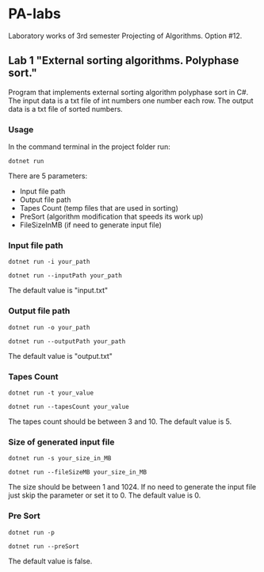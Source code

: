 # PA-labs
Laboratory works of 3rd semester Projecting of Algorithms. Option #12.

## Lab 1 "External sorting algorithms. Polyphase sort."
Program that implements external sorting algorithm polyphase sort in C#.
The input data is a txt file of int numbers one number each row.
The output data is a txt file of sorted numbers.
### Usage
In the command terminal in the project folder run:
```
dotnet run
```
There are 5 parameters:
- Input file path
- Output file path
- Tapes Count (temp files that are used in sorting)
- PreSort (algorithm modification that speeds its work up)
- FileSizeInMB (if need to generate input file)

### Input file path
```
dotnet run -i your_path
```
```
dotnet run --inputPath your_path
```
The default value is "input.txt"

### Output file path
```
dotnet run -o your_path
```
```
dotnet run --outputPath your_path
```
The default value is "output.txt"

### Tapes Count
```
dotnet run -t your_value
```
```
dotnet run --tapesCount your_value
```
The tapes count should be between 3 and 10. The default value is 5.

### Size of generated input file
```
dotnet run -s your_size_in_MB
```
```
dotnet run --fileSizeMB your_size_in_MB
```
The size should be between 1 and 1024. If no need to generate the input file just skip the parameter or set it to 0. The default value is 0.

### Pre Sort
```
dotnet run -p
```
```
dotnet run --preSort
```
The default value is false.
